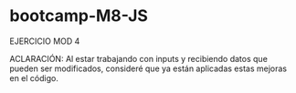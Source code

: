# bootcamp-M8-JS

EJERCICIO MOD 4 

ACLARACIÓN: Al estar trabajando con inputs y recibiendo datos que pueden ser modificados, consideré que ya están aplicadas estas mejoras en el código.